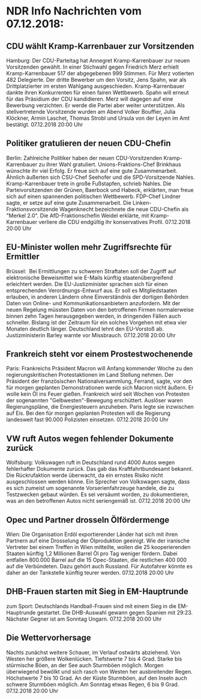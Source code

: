 # NDR Info Nachrichten vom 07.12.2018:


## CDU wählt Kramp-Karrenbauer zur Vorsitzenden
Hamburg: Der CDU-Parteitag hat Annegret Kramp-Karrenbauer zur neuen Vorsitzenden gewählt. In einer Stichwahl gegen Friedrich Merz erhielt Kramp-Karrenbauer 517 der abgegebenen 999 Stimmen. Für Merz votierten 482 Delegierte. Der dritte Bewerber um den Vorsitz, Jens Spahn, war als Drittplatzierter im ersten Wahlgang ausgeschieden. Kramp-Karrenbauer dankte ihren Konkurrenten für einen  fairen Wettbewerb. Spahn will erneut für das Präsidium der CDU kandidieren. Merz will dagegen auf eine Bewerbung verzichten. Er werde die Partei aber weiter unterstützen. Als stellvertretende Vorsitzende wurden am Abend Volker Bouffier, Julia Klöckner, Armin Laschet, Thomas Strobl und Ursula von der Leyen im Amt bestätigt. 07.12.2018 20:00 Uhr 

## Politiker gratulieren der neuen CDU-Chefin
Berlin:	        Zahlreiche Politiker haben der neuen CDU-Vorsitzenden Kramp-Karrenbauer zu ihrer Wahl gratuliert. Unions-Fraktions-Chef Brinkhaus wünschte ihr viel Erfolg. Er freue sich auf eine gute Zusammenarbeit. Ähnlich äußerten sich CSU-Chef Seehofer und die SPD-Vorsitzende Nahles. Kramp-Karrenbauer trete in große Fußstapfen, schrieb Nahles. Die Parteivorsitzenden der Grünen, Baerbock und Habeck, erklärten, man freue sich auf einen spannenden politischen Wettbewerb. FDP-Chef Lindner sagte, er setze auf eine gute Zusammenarbeit. Die Linken-Fraktionsvorsitzende Wagenknecht bezeichnete die neue CDU-Chefin als "Merkel 2.0". Die AfD-Fraktionschefin Weidel erklärte, mit Kramp-Karrenbauer verliere die CDU endgültig ihr konservatives Profil. 07.12.2018 20:00 Uhr 

## EU-Minister wollen mehr Zugriffsrechte für Ermittler
Brüssel:      Bei Ermittlungen zu schweren Straftaten soll der Zugriff auf elektronische Beweismittel wie E-Mails künftig staatenübergreifend erleichtert werden. Die EU-Justizminister sprachen sich für einen entsprechenden Verordnungs-Entwurf aus. Er soll es Mitgliedstaaten erlauben, in anderen Ländern ohne Einverständnis der dortigen Behörden Daten von Online- und Kommunikationsanbietern anzufordern. Mit der neuen Regelung müssten Daten von den betroffenen Firmen normalerweise binnen zehn Tagen herausgegeben werden, in dringenden Fällen auch schneller. Bislang ist der Zeitraum für ein solches Vorgehen mit etwa vier Monaten deutlich länger. Deutschland lehnt den EU-Vorstoß ab. Justizministerin Barley warnte vor Missbrauch. 07.12.2018 20:00 Uhr 

## Frankreich steht vor einem Prostestwochenende
Paris:        Frankreichs Präsident Macron will Anfang kommender Woche zu den regierungskritischen Protestaktionen im Land Stellung nehmen. Der Präsident der französischen Nationalversammlung, Ferrand, sagte, vor den für morgen geplanten Demonstrationen werde sich Macron nicht äußern. Er wolle kein Öl ins Feuer gießen. Frankreich wird seit Wochen von Protesten der sogenannten "Gelbwesten"-Bewegung erschüttert. Auslöser waren Regierungspläne, die Energiesteuern anzuheben. Paris legte sie inzwischen auf Eis. Bei den für morgen geplanten Protesten will die Regierung landesweit fast 90.000 Polizisten einsetzen. 07.12.2018 20:00 Uhr 

## VW ruft Autos wegen fehlender Dokumente zurück
Wolfsburg: Volkswagen ruft in Deutschland rund 4000 Autos wegen fehlerhafter Dokumente zurück. Das gab das Kraftfahrtbundesamt bekannt. Die Rückrufaktion werde überwacht, da ein ernstes Risiko nicht ausgeschlossen werden könne. Ein Sprecher von Volkswagen sagte, dass es sich zumeist um sogenannte Vorserienfahrzeuge handele, die zu Testzwecken gebaut würden. Es sei versäumt worden, zu dokumentieren, was an den betroffenen Autos nicht seriengemäß ist. 07.12.2018 20:00 Uhr 

## Opec und Partner drosseln Ölfördermenge
Wien:    Die Organisation Erdöl exportierender Länder hat sich mit ihren Partnern auf eine Drosselung der Ölproduktion geeinigt. Wie der iranische Vertreter bei einem Treffen in Wien mitteilte, wollen die 25 kooperierenden Staaten künftig 1,2 Millionen Barrel Öl pro Tag weniger fördern. Dabei entfallen 800.000 Barrel auf die 15 Opec-Staaten, die restlichen 400 000 auf die Verbündeten. Dazu gehört auch Russland. Für Autofahrer könnte es daher an der Tankstelle künftig teurer werden. 07.12.2018 20:00 Uhr 

## DHB-Frauen starten mit Sieg in EM-Hauptrunde
zum Sport: Deutschlands Handball-Frauen sind mit einem Sieg in die EM-Hauptrunde gestartet. Die DHB-Auswahl gewann gegen Spanien mit 29:23. Nächster Gegner ist am Sonntag Ungarn. 07.12.2018 20:00 Uhr 

## Die Wettervorhersage
Nachts zunächst weitere Schauer, im Verlauf ostwärts abziehend. Von Westen her größere Wolkenlücken. Tiefstwerte 7 bis 4 Grad. Starke bis stürmische Böen, an der See auch Sturmböen möglich. Morgen überwiegend bewölkt und sich rasch von Westen her ausbreitender Regen. Höchstwerte 7 bis 10 Grad. An der Küste Sturmböen, auf den Inseln auch schwere Sturmböen möglich. Am Sonntag etwas Regen, 6 bis 9 Grad. 07.12.2018 20:00 Uhr 
